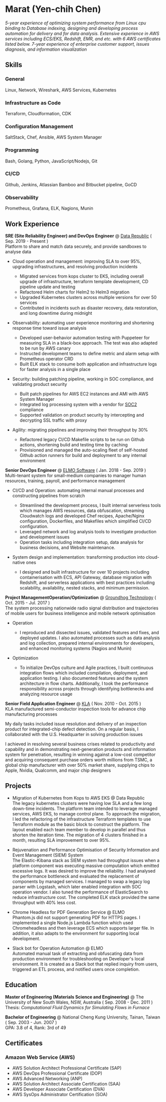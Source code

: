 # Marat (Yen-chih Chen)

_5-year experience of optimizing system performance from Linux cpu binding to Database indexing, designing and developing process automation for delivery and for data analysis. Extensive experience in AWS services including ECS/EKS, Redshift, EMR, and etc. with 6 AWS certificates listed below. 7-year experience of enterprise customer support, issues diagnosis, and information visualization_

## Skills
### General
Linux, Network, Wireshark, AWS Services, Kubernetes
### Infrastructure as Code
Terraform, Cloudformation, CDK
### Configuration Management
SaltStack, Chef, Ansible, AWS System Manager
### Programming
Bash, Golang, Python, JavaScript/Nodejs, Git
### CI/CD
Github, Jenkins, Atlassian Bamboo and Bitbucket pipeline, GoCD
### Observability
Prometheus, Grafana, ELK, Nagions, Munin

## Work Experience
**SRE (Site Reliability Engineer) and DevOps Engineer** @ [Data Republic](https://www.datarepublic.com/) ( Sep. 2019 - Present ) <br>
Platform to share and match data securely, and provide sandboxes to analyse data
* Cloud operation and management: improving SLA to over 95%, upgrading infrastructures, and resolving production incidents
  * Migrated services from kops cluster to EKS, including overall upgrade of infrastructure, terraform template development, CD pipeline update and testing 
  * Refactored Helm charts for Helm2 to Helm3 migration 
  * Upgraded Kubernetes clusters across multiple versions for over 50 services
  * Contributed in incidents such as disaster recovery, data restoration, and long downtime during midnight

* Observability: automating user experience monitoring and shortening response time toward issue analysis
  * Developed user-behavior automation testing with Puppeteer for measuring SLA in a black-box approach. The test was also adapted to be run by AWS canary
  * Instructed development teams to define metric and alarm setup with Prometheus operator CRD
  * Built ELK stack to consume both application and infrastructure logs for faster analysis in a single place

* Security: building patching pipeline, working in SOC compliance, and validating product security
  * Built patch pipelines for AWS EC2 instances and AMI with AWS System Manager
  * Integrated log processing system with a vendor for [SOC2](https://www.aicpa.org/interestareas/frc/assuranceadvisoryservices/aicpasoc2report.html) compliance
  * Supported validation on product security by intercepting and decrypting SSL traffic with proxy 

* Agility: migrating pipelines and improving their throughput by 30%
  * Refactored legacy CI/CD Makefile scripts to be run on Github actions, shortening bulid and testing time by caching
  * Provisioned and managed the auto-scaling fleet of self-hosted Github action runners for build and deployment to any internal environment

**Senior DevOps Engineer** @ [ELMO Software](https://elmosoftware.com.au/) ( Jan. 2018 - Sep. 2019 ) <br>
Multi-tenant system for small-medium companies to manager human resources, training, payroll, and performance management
* CI/CD and Operation: automating internal manual processes and constructing pipelines from scratch
  * Streamlined the development process, I built internal serverless tools which manages AWS resources, data obfuscation, streaming Cloudwatch logs and developed Chef recipes, Apache/Nginx configuration, Dockerfiles, and Makefiles which simplified CI/CD configuration. 
  * Leveraged network and log analysis tools to investigate production and development issues
  * Operation tasks including integration setup, data analysis for business decisions, and Website maintenance.

* System design and implementation: transforming production into cloud-native ones
  * I designed and built infrastructure for over 10 projects including containerisation with ECS, API Gateway, database migration with Redshift, and serverless applications with best practices including scalability, availability, nested stacks, and minimum permission.

**Project ManagementOperation/Optimization** @ [Groundhog Technology](https://www.ghtinc.com/) ( Oct. 2015 - Jul. 2017 ) <br>
The system processing nationwide radio signal distribution and trajectories of mobile users for business intelligence and mobile network optimisation

* Operation
  * I reproduced and dissected issues, validated features and fixes, and deployed updates. I also automated processes such as data analysis and log collection, prepared internal environments for developers, and enhanced monitoring systems (Nagios and Munin)

* Optimization
  * To initialize DevOps culture and Agile practices, I built continuous integration flows which included compilation, deployment, and application testing. I also documented features and the system architecture in flow charts. Additionally, I took the performance responsibility across projects through identifying bottlenecks and analyzing resource usage

**Senior Field Application Engineer** @ [KLA](https://www.kla-tencor.com/) ( Nov. 2010 - Oct. 2015 )<br>
KLA manufactured semi-conductor inspection tools for advance chip manufacturing processes

My daily tasks included issue resolution and delivery of an inspection product for integrated-chip defect detection. On a regular basis, I collaborated with the U.S. Headquarter in solving production issues

I achieved in resolving several business crises related to productivity and capability and in demonstrating next-generation products and information system for penetration, resulting in winning against a low-cost competitor and acquiring consequent purchase orders worth millions from TSMC, a global chip manufacturer with over 50% market share, supplying chips to Apple, Nvidia, Qualcomm, and major chip designers

## Projects
* Migration of Kubernetes from Kops to AWS EKS @ Data Republic <br>
The legacy kubernetes clusters were having low SLA and a few long down-time incidents. The platform team intended to leverage managed services, AWS EKS, to manage control plane. To approach the migration, I led the refactoring of the infrastructure Terraform templates to use Terraform module as the basic block to construct the platform. The layout enabled each team member to develop in parallel and thus shorten the iteration time. The migration of 4 clusters finished in a month, resulting SLA improvement to over 95%.
  
* Rejuvenation and Performance Optimisation of Security Information and Event Management (SIEM) System <br>
The Elastic-Kibana stack as SIEM system had throughput issues when a platform component was executing massive computation which emitted excessive logs. It was desired to improve the reliability. I had analysed the performance bottleneck and evaluated the replacement of components by managed services. I managed to swap a legacy log parser with Logstash, which later enabled integration with SOC operation vendor. I also tuned the performance of ElasticSearch to reduce infrastructure cost. The completed ELK stack provided the same throughput with 40% less cost.

* Chrome Headless for PDF Generation Service @ ELMO <br>
Phantom.js did not support generating PDF for HTTPS pages. I implemented a single Node.js Lambda function which used Chromeheadless and then leverage ECS which supports larger file. In addition, it also adapts to the environment for supporting local development.

* Slack bot for Operation Automation @ ELMO <br>
Automated manual task of extracting and obfuscating data from production environment for troubleshooting on Developer's local environment. It is created as a Slack bot that replied inquiry from users, triggered an ETL process, and notified users once completion.

## Education
**Master of Engineering (Materials Science and Engineering)** @ The University of New South Wales, NSW, Australia ( Sep. 2008 - Dec. 2011 ) <br>
Thesis: *Computational Fluid Dynamics for Simulating Flows in Furnace*

**Bachelor of Engineering** @ National Cheng Kung University, Tainan, Taiwan ( Sep. 2003 - Jun. 2007 ) <br>
GPA: 3.8 of 4, Rank: 3rd of 49

## Certificates
### Amazon Web Service (AWS) 
* AWS Solution Architect Professional Certificate (SAP)
* AWS DevOps Professional Certificate (DOP)
* AWS Advanced Networking (ANP)
* AWS Solution Architect Associate Certification (SAA)
* AWS Developer Associate Certification (DVA)
* AWS SysOps Administrator Certification (SOA)
